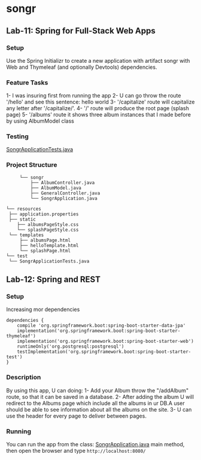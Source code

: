 # songr
## Lab-11: Spring for Full-Stack Web Apps 
### Setup
Use the Spring Initializr to create a new application with artifact songr with Web and Thymeleaf (and optionally Devtools) dependencies. 

### Feature Tasks
1- I was insuring first from running the app
2- U can go throw the route '/hello' and see this sentence: hello world
3- '/capitalize' route will capitalize any letter after '/capitalize/'.
4- '/' route will produce the root page (splash page)
5- '/albums' route it shows three album instances that I made before by using AlbumModel class

### Testing
[SongrApplicationTests.java](src/test/java/com/example/songr/SongrApplicationTests.java)

### Project Structure

         └── songr
             ├── AlbumController.java
             ├── AlbumModel.java
             ├── GeneralController.java
             └── SongrApplication.java

    └── resources
     ├── application.properties
     ├── static
        ├── albumsPageStyle.css
        └── splashPageStyle.css
     └── templates
         ├── albumsPage.html
         ├── helloTemplate.html
         └── splashPage.html
    └── test
     └── SongrApplicationTests.java

## Lab-12: Spring and REST 
### Setup
Increasing mor dependencies 
```aidl
dependencies {
	compile 'org.springframework.boot:spring-boot-starter-data-jpa'
	implementation('org.springframework.boot:spring-boot-starter-thymeleaf')
	implementation('org.springframework.boot:spring-boot-starter-web')
	runtimeOnly('org.postgresql:postgresql')
	testImplementation('org.springframework.boot:spring-boot-starter-test')
}
```

### Description
By using this app, U can doing:
1- Add your Album throw the "/addAlbum" route, so that it can be saved in a database.
2- After adding the album U will redirect to the Albums page which include all the albums in ur DB.A user should be able to see information about all the albums on the site.
3- U can use the header for every page to deliver between pages.

### Running
You can run the app from the class: [SongrApplication.java](src/main/java/com/example/songr/SongrApplication.java) main method, then open the browser and type `http://localhost:8080/`